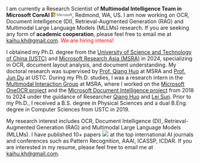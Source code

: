I am currently a Research Scientist of **Multimodal Intelligence Team in Microsoft CoreAI** <img src='./images/microsoft_logo.svg' style='width: 4em;'>, Redmond, WA, US. I am now working on OCR, Document Intelligence (DI), Retrieval-Augmented Generation (RAG) and Multimodal Large Language Models (MLLMs) research. If you are seeking any form of **academic cooperation**, please feel free to email me at [kaihu.kh@gmail.com](mailto:kaihu.kh@gmail.com). <font color="red">We are hiring interns!</font>

I obtained my Ph.D. degree from the [University of Science and Technology of China (USTC)](https://ustc.edu.cn/) and [Microsoft Research Asia (MSRA)](https://www.microsoft.com/en-us/research/lab/microsoft-research-asia/) in 2024, specializing in OCR, document layout analysis, and document understanding. My doctoral research was supervised by [Prof. Qiang Huo](https://www.microsoft.com/en-us/research/people/qianghuo/) at MSRA and [Prof. Jun Du](http://staff.ustc.edu.cn/~jundu/) at USTC. During my Ph.D. studies, I was a research intern in the [Multimodal Interaction Group](https://www.microsoft.com/en-us/research/group/speech/) at MSRA, where I worked on the [Microsoft OneOCR project](https://learn.microsoft.com/en-us/azure/ai-services/computer-vision/overview-ocr) and the [Microsoft Document Intelligence project](https://azure.microsoft.com/en-us/products/ai-services/ai-document-intelligence) from 2018 to 2024 under the guidance of Researcher [Qiang Huo](https://www.microsoft.com/en-us/research/people/qianghuo/) and [Lei Sun](https://scholar.google.com/citations?user=cUfOZxQAAAAJ&hl=en). Prior to my Ph.D., I received a B.S. degree in Physical Sciences and a dual B.Eng. degree in Computer Sciences from USTC in 2019.

My research interest includes OCR, Document Intelligence (DI), Retrieval-Augmented Generation (RAG) and Multimodal Large Language Models (MLLMs). I have published 10+ papers <a href='https://scholar.google.com/citations?user=Gt3I5lgAAAAJ'><img src="https://img.shields.io/endpoint?logo=Google%20Scholar&url=https%3A%2F%2Fcdn.jsdelivr.net%2Fgh%2FKaiHu-KH%2FKaiHu-KH.github.io@google-scholar-stats%2Fgs_data_shieldsio.json&labelColor=f6f6f6&color=9cf&style=flat&label=citations"></a> at the top international AI journals and conferences such as Pattern Recognition, AAAI, ICASSP, ICDAR. If you are interested in my resume, please feel free to email me at [kaihu.kh@gmail.com](mailto:kaihu.kh@gmail.com).